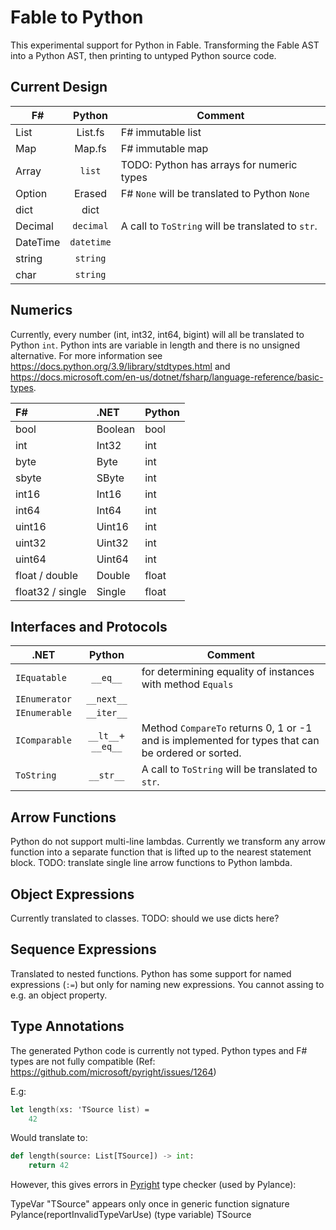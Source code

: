 # Fable to Python

This experimental support for Python in Fable. Transforming the Fable AST into a Python AST, then printing to untyped
Python source code.

## Current Design

| F#       |   Python   | Comment                                           |
|----------|:----------:|---------------------------------------------------|
| List     |  List.fs   | F# immutable list                                 |
| Map      |   Map.fs   | F# immutable map                                  |
| Array    |   `list`   | TODO: Python has arrays for numeric types         |
| Option   |   Erased   | F# `None` will be translated to Python `None`     |
| dict     |    dict    |                                                   |
| Decimal  | `decimal`  | A call to `ToString` will be translated to `str`. |
| DateTime | `datetime` |                                                   |
| string   |  `string`  |                                                   |
| char     |  `string`  |                                                   |

## Numerics

Currently, every number (int, int32, int64, bigint) will all be translated to Python `int`. Python ints are variable in
length and there is no unsigned alternative. For more information see https://docs.python.org/3.9/library/stdtypes.html
and https://docs.microsoft.com/en-us/dotnet/fsharp/language-reference/basic-types.

| F#               | .NET    | Python |
|:-----------------|:--------|--------|
| bool             | Boolean | bool   |
| int              | Int32   | int    |
| byte             | Byte    | int    |
| sbyte            | SByte   | int    |
| int16            | Int16   | int    |
| int64            | Int64   | int    |
| uint16           | Uint16  | int    |
| uint32           | Uint32  | int    |
| uint64           | Uint64  | int    |
| float / double   | Double  | float  |
| float32 / single | Single  | float  |

## Interfaces and Protocols

| .NET          |       Python       | Comment                                                                                           |
|---------------|:------------------:|---------------------------------------------------------------------------------------------------|
| `IEquatable`  |      `__eq__`      | for determining equality of instances with method `Equals`                                        |
| `IEnumerator` |     `__next__`     |                                                                                                   |
| `IEnumerable` |     `__iter__`     |                                                                                                   |
| `IComparable` | `__lt__`+ `__eq__` | Method `CompareTo` returns 0, 1 or -1 and is implemented for types that can be ordered or sorted. |
| `ToString`    |     `__str__`      | A call to `ToString` will be translated to `str`.                                                 |

## Arrow Functions

Python do not support multi-line lambdas. Currently we transform any arrow function into a separate function that is
lifted up to the nearest statement block. TODO: translate single line arrow functions to Python lambda.

## Object Expressions

Currently translated to classes. TODO: should we use dicts here?

## Sequence Expressions

Translated to nested functions. Python has some support for named expressions (`:=`) but only for naming new
expressions. You cannot assing to e.g. an object property.

## Type Annotations

The generated Python code is currently not typed. Python types and F# types are not fully compatible (Ref:
https://github.com/microsoft/pyright/issues/1264)

E.g:

```fs
let length(xs: 'TSource list) =
    42
```

Would translate to:

```py
def length(source: List[TSource]) -> int:
    return 42
```

However, this gives errors in [Pyright](https://github.com/microsoft/pyright) type checker (used by Pylance):

TypeVar "TSource" appears only once in generic function signature Pylance(reportInvalidTypeVarUse)
(type variable) TSource
